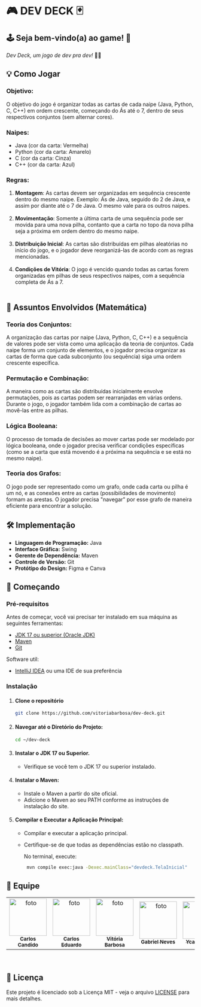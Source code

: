 # 🎮 DEV DECK  🃏

## 🕹 Seja bem-vindo(a) ao game! 🥳
_Dev Deck, um jogo de dev pra dev!_ 🧑‍💻

## 💡 Como Jogar
### Objetivo: 
O objetivo do jogo é organizar todas as cartas de cada naipe (Java, Python, C, C++) em ordem crescente, começando do Ás até o 7, dentro de seus respectivos conjuntos (sem alternar cores).

### Naipes:
   - Java (cor da carta: Vermelha)
   - Python (cor da carta: Amarelo)
   - C (cor da carta: Cinza)
   - C++ (cor da carta: Azul)

### Regras:
1. **Montagem**: As cartas devem ser organizadas em sequência crescente dentro do mesmo naipe. Exemplo: Ás de Java, seguido do 2 de Java, e assim por diante até o 7 de Java. O mesmo vale para os outros naipes.<br><br>
2. **Movimentação**: Somente a última carta de uma sequência pode ser movida para uma nova pilha, contanto que a carta no topo da nova pilha seja a próxima em ordem dentro do mesmo naipe.<br><br>
3. **Distribuição Inicial**: As cartas são distribuídas em pilhas aleatórias no início do jogo, e o jogador deve reorganizá-las de acordo com as regras mencionadas.<br><br>
4. **Condições de Vitória**: O jogo é vencido quando todas as cartas forem organizadas em pilhas de seus respectivos naipes, com a sequência completa de Ás a 7.<br><br>


## 🔢 Assuntos Envolvidos (Matemática)
### Teoria dos Conjuntos: 
A organização das cartas por naipe (Java, Python, C, C++) e a sequência de valores pode ser vista como uma aplicação da teoria de conjuntos. Cada naipe forma um conjunto de elementos, e o jogador precisa organizar as cartas de forma que cada subconjunto (ou sequência) siga uma ordem crescente específica.

### Permutação e Combinação: 
A maneira como as cartas são distribuídas inicialmente envolve permutações, pois as cartas podem ser rearranjadas em várias ordens. Durante o jogo, o jogador também lida com a combinação de cartas ao movê-las entre as pilhas.

### Lógica Booleana: 
O processo de tomada de decisões ao mover cartas pode ser modelado por lógica booleana, onde o jogador precisa verificar condições específicas (como se a carta que está movendo é a próxima na sequência e se está no mesmo naipe).

### Teoria dos Grafos: 
O jogo pode ser representado como um grafo, onde cada carta ou pilha é um nó, e as conexões entre as cartas (possibilidades de movimento) formam as arestas. O jogador precisa "navegar" por esse grafo de maneira eficiente para encontrar a solução.


## 🛠️ Implementação
- **Linguagem de Programação:** Java
- **Interface Gráfica:** Swing
- **Gerente de Dependência:** Maven
- **Controle de Versão:** Git
- **Protótipo do Design:** Figma e Canva


## 🚀 Começando
### Pré-requisitos
Antes de começar, você vai precisar ter instalado em sua máquina as seguintes ferramentas:
- [JDK 17 ou superior (Oracle JDK)](https://www.oracle.com/java/technologies/javase/jdk17-archive-downloads.html)
- [Maven](https://maven.apache.org/)
- [Git](https://git-scm.com/)

Software util:
- [IntelliJ IDEA](https://www.jetbrains.com/idea/download/) ou uma IDE de sua preferência

### Instalação
1. #### Clone o repositório
   ```bash
   git clone https://github.com/vitoriabarbosa/dev-deck.git

2. #### Navegar até o Diretório do Projeto:
   ```bash
   cd ~/dev-deck

3. #### Instalar o JDK 17 ou Superior.
   - Verifique se você tem o JDK 17 ou superior instalado.

4. #### Instalar o Maven:
   - Instale o Maven a partir do site oficial.
   - Adicione o Maven ao seu PATH conforme as instruções de instalação do site.

5. #### Compilar e Executar a Aplicação Principal:
   - Compilar e executar a aplicação principal.
   - Certifique-se de que todas as dependências estão no classpath.

      No terminal, execute:
      ```bash
       mvn compile exec:java -Dexec.mainClass="devdeck.TelaInicial"
      ```

## 🤝 Equipe
<table>
   <tr>
      <td align="center">
          <a href="https://github.com/carlosklg" title="Github de Carlos Candido">
            <img src="https://avatars.githubusercontent.com/u/139086058?v=4" width="100px;" alt="foto"/><br>
            <sub>
              <b>Carlos Candido</b>
            </sub>
          </a>
      </td>
      <td align="center">
          <a href="https://github.com/Caze-69" title="Github de Carlos Eduardo">
            <img src="https://avatars.githubusercontent.com/u/176598075?v=4" width="100px;" alt="foto"/><br>
            <sub>
              <b>Carlos Eduardo</b>
            </sub>
          </a>
      </td>
      <td align="center">
          <a href="https://github.com/vitoriabarbosa" title="Github de Vitória">
            <img src="https://avatars.githubusercontent.com/u/93888309?v=4" width="100px;" alt="foto"/><br>
            <sub>
              <b>Vitória Barbosa</b>
            </sub>
          </a>
     </td>
      <td align="center">
          <a href="https://github.com/CordeiroGab" title="Github de Gabriel">
            <img src="https://avatars.githubusercontent.com/u/158838184?v=4" width="100px;" alt="foto"/><br>
            <sub>
              <b>Gabriel Neves</b>
            </sub>
          </a>
      </td>
      <td align="center">
          <a href="https://github.com/YcaruNunesDev" title="Github de Ycaru">
            <img src="https://avatars.githubusercontent.com/u/136641821?v=4" width="100px;" alt="foto"/><br>
            <sub>
              <b>Ycaru Nunes</b>
            </sub>
          </a>
      </td>
   </tr>
</table><br>

## 📝 Licença
Este projeto é licenciado sob a Licença MIT - veja o arquivo [LICENSE](LICENSE) para mais detalhes.
